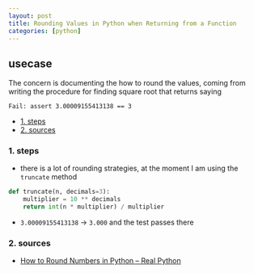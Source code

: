 ```yaml
---
layout: post
title: Rounding Values in Python when Returning from a Function
categories: [python]
---
```

## usecase
The concern is documenting the how to round the values, coming from writing the procedure for finding square root that returns saying

```
Fail: assert 3.00009155413138 == 3
```


<!-- TOC -->

- [1. steps](#1-steps)
- [2. sources](#2-sources)

<!-- /TOC -->

### 1. steps
* there is a lot of rounding strategies, at the moment I am using the `truncate` method

```python
def truncate(n, decimals=3):
    multiplier = 10 ** decimals
    return int(n * multiplier) / multiplier
```

* `3.00009155413138` → `3.000` and the test passes there

### 2. sources
* [How to Round Numbers in Python – Real Python](https://realpython.com/python-rounding/)
